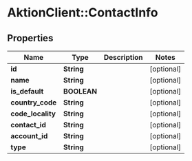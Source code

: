 # AktionClient::ContactInfo

## Properties
Name | Type | Description | Notes
------------ | ------------- | ------------- | -------------
**id** | **String** |  | [optional] 
**name** | **String** |  | [optional] 
**is_default** | **BOOLEAN** |  | [optional] 
**country_code** | **String** |  | [optional] 
**code_locality** | **String** |  | [optional] 
**contact_id** | **String** |  | [optional] 
**account_id** | **String** |  | [optional] 
**type** | **String** |  | [optional] 



